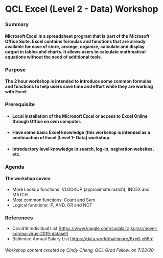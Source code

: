 # **QCL Excel (Level 2 - Data) Workshop**

### Summary

#### Microsoft Excel is a spreadsheet program that is part of the Microsoft Office Suite.  Excel contains formulas and functions that are already available for ease of store, arrange, organize, calculate and display output in tables ahd charts.  It allows users to calculate mathmatical equations without the need of additional tools.

### Purpose

#### The 2 hour workshop is intended to introduce some common formulas and functions to help users save time and effort while they are working with Excel.

### Prerequisite
* #### Local installation of the Microsoft Excel or access to Excel Online through Office on own computer.
* #### Have some basic Excel knowledge (this workshop is intended as a continuation of Excel (Level 1- Data) workshop.
* #### Introductory level knowledge in search, log-in, nagivation websites, etc.

### Agenda

#### The workshop covers
* More Lookup functions: VLOOKUP (approximate match), INDEX and MATCH
* Most common functions: Count and Sum
* Logical functions: IF, AND, OR and NOT

### References
* Covid19 Individual List [https://www.kaggle.com/sudalairajkumar/novel-corona-virus-2019-dataset]
* Baltimore Annual Salary List [https://data.world/baltimore/6xv6-e66h]

###### Workshop content created by Cindy Cheng, QCL Grad Fellow, on 7/23/20

